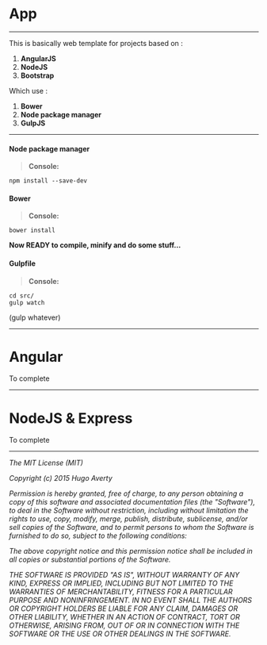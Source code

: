 
# App
----------

This is basically web template for projects based on :
1. **AngularJS**
2. **NodeJS**
3. **Bootstrap**

Which use :
1. **Bower**
2. **Node package manager**
3. **GulpJS**

----------

#### <i class="icon-file"></i> Node package manager
> **Console:**
```
npm install --save-dev
```

#### <i class="icon-file"></i> Bower
> **Console:**
```
bower install
```

**Now READY to compile, minify and do some stuff...**
#### <i class="icon-file"></i> Gulpfile
> **Console:**
```
cd src/
gulp watch
```
(gulp whatever)

----------
# Angular
To complete

----------
# NodeJS & Express
To complete



----------
*The MIT License (MIT)*

*Copyright (c) 2015 Hugo Averty*

*Permission is hereby granted, free of charge, to any person obtaining a copy*
*of this software and associated documentation files (the "Software"), to deal*
*in the Software without restriction, including without limitation the rights*
*to use, copy, modify, merge, publish, distribute, sublicense, and/or sell*
*copies of the Software, and to permit persons to whom the Software is*
*furnished to do so, subject to the following conditions:*

*The above copyright notice and this permission notice shall be included in all*
*copies or substantial portions of the Software.*

*THE SOFTWARE IS PROVIDED "AS IS", WITHOUT WARRANTY OF ANY KIND, EXPRESS OR*
*IMPLIED, INCLUDING BUT NOT LIMITED TO THE WARRANTIES OF MERCHANTABILITY,*
*FITNESS FOR A PARTICULAR PURPOSE AND NONINFRINGEMENT. IN NO EVENT SHALL THE*
*AUTHORS OR COPYRIGHT HOLDERS BE LIABLE FOR ANY CLAIM, DAMAGES OR OTHER*
*LIABILITY, WHETHER IN AN ACTION OF CONTRACT, TORT OR OTHERWISE, ARISING FROM,*
*OUT OF OR IN CONNECTION WITH THE SOFTWARE OR THE USE OR OTHER DEALINGS IN THE*
*SOFTWARE.*

